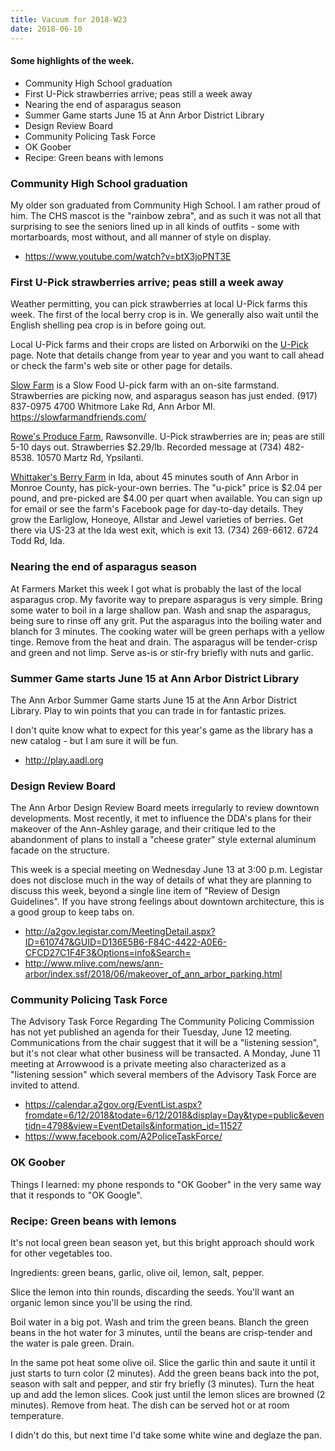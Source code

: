 ```yaml
---
title: Vacuum for 2018-W23
date: 2018-06-10
---
```


#### Some highlights of the week.

* Community High School graduation
* First U-Pick strawberries arrive; peas still a week away
* Nearing the end of asparagus season
* Summer Game starts June 15 at Ann Arbor District Library
* Design Review Board
* Community Policing Task Force
* OK Goober
* Recipe: Green beans with lemons

### Community High School graduation

My older son graduated from Community High School. I am rather proud
of him. The CHS mascot is the "rainbow zebra", and as such it was
not all that surprising to see the seniors lined up in all kinds of
outfits - some with mortarboards, most without, and all manner of style
on display.

* https://www.youtube.com/watch?v=btX3joPNT3E

### First U-Pick strawberries arrive; peas still a week away

Weather permitting, you can pick strawberries at local U-Pick farms
this week. The first of the local berry crop is in. We generally also
wait until the English shelling pea crop is in before going out.

Local U-Pick farms and their crops are listed on Arborwiki
on the [U-Pick](https://localwiki.org/ann-arbor/U-Pick) page.
Note that details change from year to year and you want to call
ahead or check the farm's web site or other page for details.

[Slow Farm](https://www.facebook.com/A2Strawberries/) is a Slow Food U-pick farm with an on-site farmstand. 
Strawberries are picking now, and asparagus season has just ended. (917) 837-0975 4700 Whitmore Lake Rd, Ann Arbor MI.
https://slowfarmandfriends.com/

[Rowe's Produce Farm](https://www.facebook.com/rowesproduce.farm/), Rawsonville.
U-Pick strawberries are in; peas are still 5-10 days out. Strawberries
$2.29/lb. Recorded message at (734) 482-8538. 10570 Martz Rd, Ypsilanti.

[Whittaker's Berry Farm](https://www.facebook.com/WhittakersFarm) in Ida, about 45 minutes south of Ann Arbor in 
Monroe County, has pick-your-own berries. The "u-pick" price is $2.04 per pound, 
and pre-picked are $4.00 per quart when available. You can sign up for email or see the farm's 
Facebook page for day-to-day details. They grow the Earliglow, Honeoye, 
Allstar and Jewel varieties of berries. 
Get there via US-23 at the Ida west exit, which is exit 13. (734) 269-6612.
6724 Todd Rd, Ida.

### Nearing the end of asparagus season

At Farmers Market this week I got what is probably the last of the local
asparagus crop. My favorite way to prepare asparagus is very simple. Bring
some water to boil in a large shallow pan. Wash and snap the asparagus,
being sure to rinse off any grit. Put the asparagus into the boiling water
and blanch for 3 minutes. The cooking water will be green perhaps with a
yellow tinge. Remove from the heat and drain. The asparagus will be
tender-crisp and green and not limp. Serve as-is or stir-fry briefly 
with nuts and garlic.

### Summer Game starts June 15 at Ann Arbor District Library

The Ann Arbor Summer Game starts June 15 at the Ann Arbor District Library.
Play to win points that you can trade in for fantastic prizes.

I don't quite know what to expect for this year's game as the library
has a new catalog - but I am sure it will be fun.

* http://play.aadl.org

### Design Review Board

The Ann Arbor Design Review Board meets irregularly to review downtown
developments. Most recently, it met to influence the DDA's plans for
their makeover of the Ann-Ashley garage, and their critique led to the
abandonment of plans to install a "cheese grater" style external aluminum
facade on the structure.

This week is a special meeting on Wednesday June 13 at 3:00 p.m. Legistar
does not disclose much in the way of details of what they are planning
to discuss this week, beyond a single line item of "Review of Design Guidelines".
If you have strong feelings about downtown architecture, this is a good
group to keep tabs on.

* http://a2gov.legistar.com/MeetingDetail.aspx?ID=610747&GUID=D136E5B6-F84C-4422-A0E6-CFCD27C1F4F3&Options=info&Search=
* http://www.mlive.com/news/ann-arbor/index.ssf/2018/06/makeover_of_ann_arbor_parking.html

### Community Policing Task Force

The Advisory Task Force Regarding The Community Policing Commission
has not yet published an agenda for their Tuesday, June 12 meeting.
Communications from the chair suggest that it will be a "listening session",
but it's not clear what other business will be transacted. A Monday, June 11
meeting at Arrowwood is a private meeting also characterized as a 
"listening session" which several members of the Advisory Task Force
are invited to attend.

* https://calendar.a2gov.org/EventList.aspx?fromdate=6/12/2018&todate=6/12/2018&display=Day&type=public&eventidn=4798&view=EventDetails&information_id=11527
* https://www.facebook.com/A2PoliceTaskForce/

### OK Goober

Things I learned: my phone responds to "OK Goober" in the very same way that it responds to "OK Google".

### Recipe: Green beans with lemons

It's not local green bean season yet, but this bright
approach should work for other vegetables too.

Ingredients: green beans, garlic, olive oil, lemon, salt, pepper.

Slice the lemon into thin rounds, discarding the seeds.
You'll want an organic lemon since you'll be using the rind.

Boil water in a big pot. Wash and trim the green beans. 
Blanch the green beans in the hot water for 3 minutes,
until the beans are crisp-tender and the water is pale
green. Drain.

In the same pot heat some olive oil. Slice the garlic thin
and saute it until it just starts to turn color (2 minutes).
Add the green beans back into the pot, season with salt
and pepper, and stir fry briefly (3 minutes). Turn the 
heat up and add the lemon slices. Cook just until the
lemon slices are browned (2 minutes). Remove from heat.
The dish can be served hot or at room temperature.

I didn't do this, but next time I'd take some white wine
and deglaze the pan.
